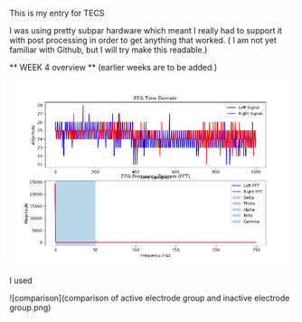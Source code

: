 This is my entry for TECS


I was using pretty subpar hardware which meant I really had to support it with post processing in order to get anything that worked. 
( I am not yet familiar with Github, but I will try make this readable.)


**
WEEK 4 overview ** (earlier weeks are to be added.) 


![Week 4](Figure_1.png)


I used 

![comparison](comparison of active electrode group and inactive electrode group.png)
